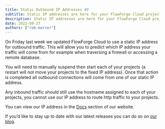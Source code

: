 ```yaml
---
title: Static Outbound IP Addresses #9
subtitle: Static IP addresses are here for your FlowForge Cloud projects’ outbound connections
description: Static IP addresses are here for your FlowForge Cloud projects’ outbound connections
date: 2022-09-27
authors: ["rob-marcer"]
---
```


On Friday last week we updated FlowForge Cloud to use a static IP address for outbound traffic. This will allow you to predict which IP address your traffic will come from for example when traversing a firewall or accessing a remote database.
<!--more-->

You will need to manually suspend then start each of your projects (a restart will not move your projects to the fixed IP address). Once that action is completed all outbound connections will come from one of our static IP address.

Any inbound traffic should still use the hostname assigned to each of your projects, you cannot use our IP address to route http traffic to your projects.

You can view our IP address in the [Docs](https://github.com/flowforge/flowforge/tree/main/docs/cloud#ip-addresses) section of our website.

If you’d like to stay up to date with our latest releases you can do so on [our blog](https://flowforge.com/blog).
